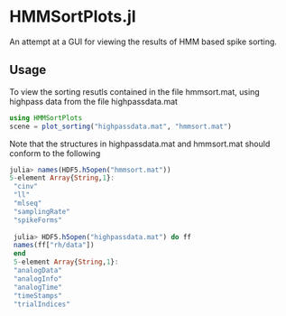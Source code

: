 # HMMSortPlots.jl
An attempt at a GUI for viewing the results of HMM based spike sorting.

## Usage
To view the sorting resutls contained in the file hmmsort.mat, using highpass data from the file highpassdata.mat

```julia
using HMMSortPlots
scene = plot_sorting("highpassdata.mat", "hmmsort.mat")
```
Note that the structures in highpassdata.mat and hmmsort.mat should conform to the following

```julia
julia> names(HDF5.h5open("hmmsort.mat"))
5-element Array{String,1}:
 "cinv"
 "ll"
 "mlseq"
 "samplingRate"
 "spikeForms"
 
 julia> HDF5.h5open("highpassdata.mat") do ff
 names(ff["rh/data"])
 end
 5-element Array{String,1}:
 "analogData"
 "analogInfo"
 "analogTime"
 "timeStamps"
 "trialIndices"
```
